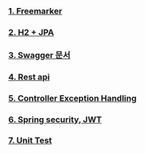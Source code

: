 ### [1. Freemarker](https://github.com/zkdlu/spring-boot-practice/blob/main/docs/Freemarker.md)

### [2. H2 + JPA](https://github.com/zkdlu/spring-boot-practice/blob/main/docs/h2-jpa.md)

### [3. Swagger 문서](https://github.com/zkdlu/spring-boot-practice/blob/main/docs/swagger.md)

### [4. Rest api](https://github.com/zkdlu/spring-boot-practice/blob/main/docs/Restapi.md)

### [5. Controller Exception Handling](https://github.com/zkdlu/spring-boot-practice/blob/main/docs/Controller%20Exception.md)

### [6. Spring security, JWT](https://github.com/zkdlu/spring-boot-practice/blob/main/docs/Spring%20security.md)

### [7. Unit Test](https://github.com/zkdlu/spring-boot-practice/blob/main/docs/Unit%20Test.md)
